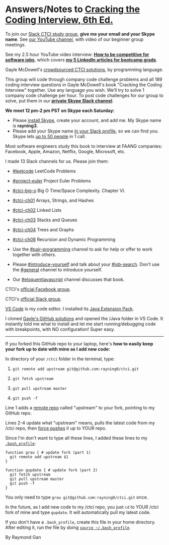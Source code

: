 # Answers/Notes to [Cracking the Coding Interview, 6th Ed.](http://www.crackingthecodinginterview.com)

To join our [Slack CTCI study group](https://linkedin-jr-engineers.slack.com), **give me your email and your Skype name**.
See [our YouTube channel](https://www.youtube.com/channel/UCXd8p77ZB0sQbtk6mDyeqkw/about), with video of our beginner group meetings.

See my 2.5 hour YouTube video interview: **[How to be competitive for software jobs](https://youtu.be/WqFOTeiSeEY)**, which covers **[my 5 LinkedIn articles for bootcamp grads](https://www.linkedin.com/in/raymond-gan-0ba8011/detail/recent-activity/posts/)**.

Gayle McDowell's [crowdsourced CTCI solutions](https://github.com/careercup/CtCI-6th-Edition), by programming language.

This group will code through company code challenge problems and all 189 coding interview questions in Gayle McDowell's book "Cracking the Coding Interview" together. Use any language you wish. We’ll try to solve 1 company code challenge per hour. To post code challenges for our group to solve, put them in our **[private Skype Slack channel](https://linkedin-jr-engineers.slack.com/archives/GN87TNSH0)**.

**We meet 12 pm-2 pm PST on Skype each Saturday:**

- Please [install Skype](https://www.skype.com/en/get-skype/), create your account, and add me. My Skype name is **rayning3**.
- Please add your Skype name [in your Slack profile](https://get.slack.help/hc/en-us/articles/204092246-Edit-your-profile), so we can find you. Skype lets [up to 50 people](https://blogs.skype.com/news/2019/04/04/call-up-to-50-people-at-once-with-skype) in 1 call.

Most software engineers study this book to interview at FAANG companies: Facebook, Apple, Amazon, Netflix, Google, Microsoft, etc.

I made 13 Slack channels for us. Please join them:

- [#leetcode](https://linkedin-jr-engineers.slack.com/messages/CL9UDQ4LS) LeetCode Problems
- [#project-euler](https://linkedin-jr-engineers.slack.com/archives/CQJ63PMEJ) Project Euler Problems
- [#ctci-big-o](https://linkedin-jr-engineers.slack.com/messages/CKTPDEEN6/) Big O Time/Space Complexity. Chapter VI.
- [#ctci-ch01](https://linkedin-jr-engineers.slack.com/messages/CL7AFTC6A/) Arrays, Strings, and Hashes
- [#ctci-ch02](https://linkedin-jr-engineers.slack.com/messages/CL930575L/) Linked Lists
- [#ctci-ch03](https://linkedin-jr-engineers.slack.com/messages/CL930EVPY/) Stacks and Queues
- [#ctci-ch04](https://linkedin-jr-engineers.slack.com/messages/CL0HVSS49/) Trees and Graphs
- [#ctci-ch08](https://linkedin-jr-engineers.slack.com/messages/CMY2R0VBK/) Recursion and Dynamic Programming

- Use the [#pair-programming](https://linkedin-jr-engineers.slack.com/messages/CL6UDFVSR/) channel to ask for help or offer to work together with others.
- Please [#introduce-yourself](https://linkedin-jr-engineers.slack.com/messages/CDG6ZSWMU/) and talk about your [#job-search](https://linkedin-jr-engineers.slack.com/messages/CDE3RK8QY/). Don't use the [#general](https://linkedin-jr-engineers.slack.com/messages/CDDPLUHQC/) channel to introduce yourself.
- Our [#eloquentjavascript](https://linkedin-jr-engineers.slack.com/messages/CDD6ZFLTS/) channel discusses that book.

CTCI's [official Facebook group](https://www.facebook.com/groups/ctciofficial/).

CTCI's [official Slack group](https://crackinginterview.slack.com).

[VS Code](https://code.visualstudio.com/docs/languages/java) is my code editor. I installed its [Java Extension Pack](https://marketplace.visualstudio.com/items?itemName=vscjava.vscode-java-pack).

I cloned [Gayle's GitHub solutions](https://github.com/careercup/CtCI-6th-Edition) and opened the /Java folder in VS Code. It instantly told me what to install and let me start running/debugging code with breakpoints, with NO configuration! Super easy.

---

If you forked this GitHub repo to your laptop, here's **how to easily keep your fork up to date with mine as I add new code:**

In directory of your `/ctci` folder in the terminal, type:

1. `git remote add upstream git@github.com:rayning0/ctci.git`

2. `git fetch upstream`
3. `git pull upstream master`
4. `git push -f`

Line 1 adds a [remote repo](https://git-scm.com/book/en/v2/Git-Basics-Working-with-Remotes) called "upstream" to your fork, pointing to my GitHub repo.

Lines 2-4 update what "upstream" means, pulls the latest code from my /ctci repo, then [force pushes](https://evilmartians.com/chronicles/git-push---force-and-how-to-deal-with-it) it up to YOUR repo.

Since I'm don't want to type all these lines, I added these lines to my [`.bash_profile`](https://natelandau.com/my-mac-osx-bash_profile/):

```
function grau { # update fork (part 1)
  git remote add upstream $1
}

function gupdate { # update fork (part 2)
  git fetch upstream
  git pull upstream master
  git push -f
}
```

You only need to type `grau git@github.com:rayning0/ctci.git` once.

In the future, as I add new code to my /ctci repo, you just `cd` to YOUR /ctci fork of mine and type `gupdate`. It will automatically pull my latest code.

If you don't have a `.bash_profile`, create this file in your home directory. After editing it, run the file by doing [`source ~/.bash_profile`](https://stackoverflow.com/questions/4608187/how-to-reload-bash-profile-from-the-command-line).

By Raymond Gan
